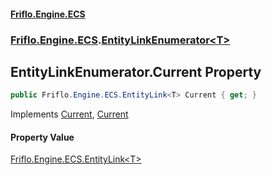 #### [Friflo.Engine.ECS](index.md 'index')
### [Friflo.Engine.ECS](Friflo.Engine.ECS.md 'Friflo.Engine.ECS').[EntityLinkEnumerator&lt;T&gt;](EntityLinkEnumerator_T_.md 'Friflo.Engine.ECS.EntityLinkEnumerator<T>')

## EntityLinkEnumerator<T>.Current Property

```csharp
public Friflo.Engine.ECS.EntityLink<T> Current { get; }
```

Implements [Current](https://docs.microsoft.com/en-us/dotnet/api/System.Collections.Generic.IEnumerator-1.Current 'System.Collections.Generic.IEnumerator`1.Current'), [Current](https://docs.microsoft.com/en-us/dotnet/api/System.Collections.IEnumerator.Current 'System.Collections.IEnumerator.Current')

#### Property Value
[Friflo.Engine.ECS.EntityLink&lt;](EntityLink_TComponent_.md 'Friflo.Engine.ECS.EntityLink<TComponent>')[T](EntityLinkEnumerator_T_.md#Friflo.Engine.ECS.EntityLinkEnumerator_T_.T 'Friflo.Engine.ECS.EntityLinkEnumerator<T>.T')[&gt;](EntityLink_TComponent_.md 'Friflo.Engine.ECS.EntityLink<TComponent>')